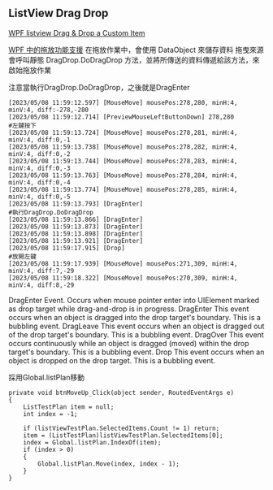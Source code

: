 ## ListView Drag Drop

[WPF listview Drag & Drop a Custom Item][1]

[WPF 中的拖放功能支援][2]
在拖放作業中，會使用 DataObject 來儲存資料
拖曳來源會呼叫靜態 DragDrop.DoDragDrop 方法，並將所傳送的資料傳遞給該方法，來啟始拖放作業


注意當執行DragDrop.DoDragDrop，之後就是DragEnter
```
[2023/05/08 11:59:12.597] [MouseMove] mousePos:278,280, minH:4, minV:4, diff:-278,-280
[2023/05/08 11:59:12.714] [PreviewMouseLeftButtonDown] 278,280                               #左鍵按下
[2023/05/08 11:59:13.724] [MouseMove] mousePos:278,281, minH:4, minV:4, diff:0,-1
[2023/05/08 11:59:13.738] [MouseMove] mousePos:278,282, minH:4, minV:4, diff:0,-2
[2023/05/08 11:59:13.744] [MouseMove] mousePos:278,283, minH:4, minV:4, diff:0,-3
[2023/05/08 11:59:13.763] [MouseMove] mousePos:278,284, minH:4, minV:4, diff:0,-4
[2023/05/08 11:59:13.774] [MouseMove] mousePos:278,285, minH:4, minV:4, diff:0,-5
[2023/05/08 11:59:13.793] [DragEnter]                                                        #執行DragDrop.DoDragDrop
[2023/05/08 11:59:13.866] [DragEnter]
[2023/05/08 11:59:13.873] [DragEnter]
[2023/05/08 11:59:13.898] [DragEnter]
[2023/05/08 11:59:13.921] [DragEnter]
[2023/05/08 11:59:17.915] [Drop]                                                             #放開左鍵
[2023/05/08 11:59:17.939] [MouseMove] mousePos:271,309, minH:4, minV:4, diff:7,-29
[2023/05/08 11:59:18.322] [MouseMove] mousePos:270,309, minH:4, minV:4, diff:8,-29
```

DragEnter Event. Occurs when mouse pointer enter into UIElement marked as drop target while drag-and-drop is in progress.
DragEnter   This event occurs when an object is dragged into the drop target's boundary. This is a bubbling event.
DragLeave   This event occurs when an object is dragged out of the drop target's boundary. This is a bubbling event.
DragOver    This event occurs continuously while an object is dragged (moved) within the drop target's boundary. This is a bubbling event.
Drop    This event occurs when an object is dropped on the drop target. This is a bubbling event.


採用Global.listPlan移動
```
private void btnMoveUp_Click(object sender, RoutedEventArgs e)
{
    ListTestPlan item = null;
    int index = -1;

    if (listViewTestPlan.SelectedItems.Count != 1) return;
    item = (ListTestPlan)listViewTestPlan.SelectedItems[0];
    index = Global.listPlan.IndexOf(item);
    if (index > 0)
    {
        Global.listPlan.Move(index, index - 1);
    }
}
```
[1]:https://www.codeproject.com/Articles/1236549/Csharp-WPF-listview-Drag-Drop-a-Custom-Item
[2]:https://learn.microsoft.com/zh-tw/dotnet/desktop/wpf/advanced/drag-and-drop-overview?view=netframeworkdesktop-4.8